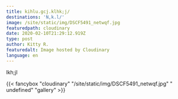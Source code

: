 ```yaml
---
title: kihlu.gcj.klhk;j/
destinations: 'N,k.l/'
image: /site/static/img/DSCF5491_netwqf.jpg
featuredpath: cloudinary
date: 2020-02-10T21:29:12.919Z
type: post
author: Kitty R.
featuredalt: Image hosted by Cloudinary
language: en
---
```

lkh;jl

{{< fancybox "cloudinary" "/site/static/img/DSCF5491_netwqf.jpg" " undefined" "gallery" >}}
